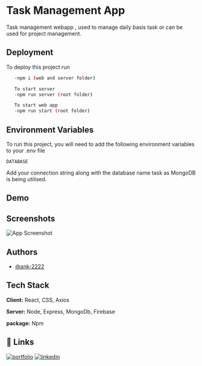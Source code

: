 
# Task Management App

Task management webapp , used to manage daily basis task or can be used for project management.



## Deployment

To deploy this project run

```bash
   -npm i (web and server folder)

   To start server 
   -npm run server (root folder)

   To start web app 
   -npm run start (root folder)
```


## Environment Variables

To run this project, you will need to add the following environment variables to your .env file

`DATABASE`

Add your connection string along with the database name task as MongoDB is being utilised.

## Demo




## Screenshots

![App Screenshot](https://via.placeholder.com/468x300?text=App+Screenshot+Here)


## Authors

- [@ank-2222](https://github.com/ank-2222)


## Tech Stack

**Client:** React, CSS, Axios

**Server:** Node, Express, MongoDb, Firebase

**package:** Npm
## 🔗 Links
[![portfolio](https://img.shields.io/badge/my_portfolio-000?style=for-the-badge&logo=ko-fi&logoColor=white)](https://ankitkumar.onrender.com/)
[![linkedin](https://img.shields.io/badge/linkedin-0A66C2?style=for-the-badge&logo=linkedin&logoColor=white)](https://www.linkedin.com/in/ankit-kumar-709b99162/)


